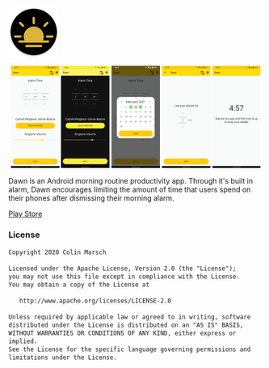 <img width="100" height="100" src="https://github.com/colinmarsch/dawn/raw/main/resources/icon.png?raw=true">

<p align="center">
  <img width="19%" src="https://github.com/colinmarsch/dawn/raw/main/resources/main.jpg?raw=true">
  <img width="19%" src="https://github.com/colinmarsch/dawn/raw/main/resources/main_dark.jpg?raw=true">
  <img width="19%" src="https://github.com/colinmarsch/dawn/raw/main/resources/streak_dialog.jpg?raw=true">
  <img width="19%" src="https://github.com/colinmarsch/dawn/raw/main/resources/use.jpg?raw=true">
  <img width="19%" src="https://github.com/colinmarsch/dawn/raw/main/resources/stay.jpg?raw=true">
</p>

Dawn is an Android morning routine productivity app. Through it's built in alarm, Dawn encourages limiting the amount of time that users spend
on their phones after dismissing their morning alarm.

[Play Store](https://play.google.com/store/apps/details?id=me.colinmarsch.dawn)

### License
```
Copyright 2020 Colin Marsch

Licensed under the Apache License, Version 2.0 (the "License");
you may not use this file except in compliance with the License.
You may obtain a copy of the License at

   http://www.apache.org/licenses/LICENSE-2.0

Unless required by applicable law or agreed to in writing, software
distributed under the License is distributed on an "AS IS" BASIS,
WITHOUT WARRANTIES OR CONDITIONS OF ANY KIND, either express or implied.
See the License for the specific language governing permissions and
limitations under the License.
```
